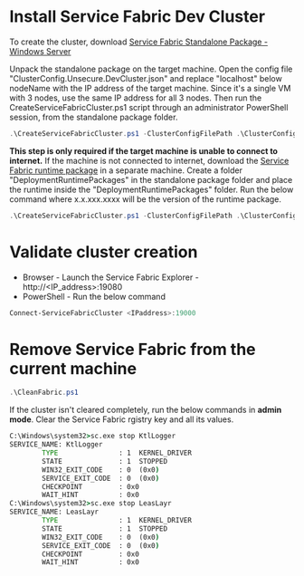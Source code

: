 # Install Service Fabric Dev Cluster

To create the cluster, download [Service Fabric Standalone Package - Windows Server ](https://go.microsoft.com/fwlink/?LinkId=730690)

Unpack the standalone package on the target machine. Open the config file "ClusterConfig.Unsecure.DevCluster.json" and replace "localhost" below nodeName with the IP address of the target machine. Since it's a single VM with 3 nodes, use the same IP address for all 3 nodes. Then run the CreateServiceFabricCluster.ps1 script through an administrator PowerShell session, from the standalone package folder.

```powershell
.\CreateServiceFabricCluster.ps1 -ClusterConfigFilePath .\ClusterConfig.Unsecure.DevCluster.json -AcceptEULA
```
**This step is only required if the target machine is unable to connect to internet.**
If the machine is not connected to internet, download the [Service Fabric runtime package](https://go.microsoft.com/fwlink/?linkid=839354) in a separate machine. Create a folder "DeploymentRuntimePackages" in the standalone package folder and place the runtime inside the "DeploymentRuntimePackages" folder. Run the below command where x.x.xxx.xxxx will be the version of the runtime package. 

```powershell
.\CreateServiceFabricCluster.ps1 -ClusterConfigFilePath .\ClusterConfig.Unsecure.DevCluster.json -FabricRuntimePackagePath .\DeploymentRuntimePackages\MicrosoftAzureServiceFabric.x.x.xxx.xxxx.cab -AcceptEULA
```

# Validate cluster creation

* Browser - Launch the Service Fabric Explorer - http://<IP_address>:19080
* PowerShell - Run the below command
```powershell
Connect-ServiceFabricCluster <IPaddress>:19000
```

# Remove Service Fabric from the current machine
```powershell
.\CleanFabric.ps1
```

If the cluster isn't cleared completely, run the below commands in **admin mode**. Clear the Service Fabric rgistry key and all its values.

```cmd
C:\Windows\system32>sc.exe stop KtlLogger
SERVICE_NAME: KtlLogger
        TYPE               : 1  KERNEL_DRIVER
        STATE              : 1  STOPPED
        WIN32_EXIT_CODE    : 0  (0x0)
        SERVICE_EXIT_CODE  : 0  (0x0)
        CHECKPOINT         : 0x0
        WAIT_HINT          : 0x0
C:\Windows\system32>sc.exe stop LeasLayr
SERVICE_NAME: LeasLayr
        TYPE               : 1  KERNEL_DRIVER
        STATE              : 1  STOPPED
        WIN32_EXIT_CODE    : 0  (0x0)
        SERVICE_EXIT_CODE  : 0  (0x0)
        CHECKPOINT         : 0x0
        WAIT_HINT          : 0x0
```
